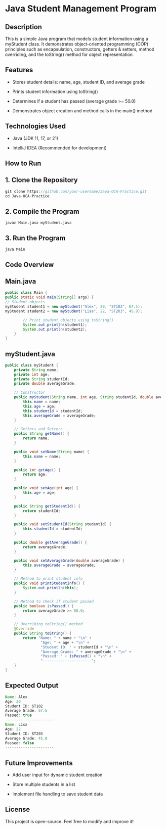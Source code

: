 # **Java Student Management Program**


## **Description**

This is a simple Java program that models student information using a myStudent class. It demonstrates object-oriented programming (OOP) principles such as encapsulation, constructors, getters & setters, method overriding, and the toString() method for object representation.

## **Features**

* Stores student details: name, age, student ID, and average grade

* Prints student information using toString()

* Determines if a student has passed (average grade >= 50.0)

* Demonstrates object creation and method calls in the main() method

## **Technologies Used**

* Java (JDK 11, 17, or 21)

* IntelliJ IDEA (Recommended for development)

## **How to Run**

## **1. Clone the Repository**

```java
git clone https://github.com/your-username/Java-OCA-Practice.git
cd Java-OCA-Practice
```

## **2. Compile the Program**

```
javac Main.java myStudent.java
```

## **3. Run the Program**
```
java Main
```

## **Code Overview**

## **Main.java**
```java
public class Main {
public static void main(String[] args) {
// Student objects
myStudent student1 = new myStudent("Alex", 20, "ST102", 67.5);
myStudent student2 = new myStudent("Lisa", 22, "ST203", 45.0);

        // Print student objects using toString()
        System.out.println(student1);
        System.out.println(student2);
    }
}
```

## **myStudent.java**
```java
public class myStudent {
    private String name;
    private int age;
    private String studentId;
    private double averageGrade;

    // Constructor
    public myStudent(String name, int age, String studentId, double averageGrade) {
        this.name = name;
        this.age = age;
        this.studentId = studentId;
        this.averageGrade = averageGrade;
    }

    // Getters and Setters
    public String getName() {
        return name;
    }

    public void setName(String name) {
        this.name = name;
    }

    public int getAge() {
        return age;
    }

    public void setAge(int age) {
        this.age = age;
    }

    public String getStudentId() {
        return studentId;
    }

    public void setStudentId(String studentId) {
        this.studentId = studentId;
    }

    public double getAverageGrade() {
        return averageGrade;
    }

    public void setAverageGrade(double averageGrade) {
        this.averageGrade = averageGrade;
    }

    // Method to print student info
    public void printStudentInfo() {
        System.out.println(this);
    }

    // Method to check if student passed
    public boolean isPassed() {
        return averageGrade >= 50.0;
    }

    // Overriding toString() method
    @Override
    public String toString() {
        return "Name: " + name + "\n" +
                "Age: " + age + "\n" +
                "Student ID: " + studentId + "\n" +
                "Average Grade: " + averageGrade + "\n" +
                "Passed: " + isPassed() + "\n" +
                "----------------------";
    }
}

```

## **Expected Output**
```java
Name: Alex
Age: 20
Student ID: ST102
Average Grade: 67.5
Passed: true
----------------------
Name: Lisa
Age: 22
Student ID: ST203
Average Grade: 45.0
Passed: false
----------------------
```

## **Future Improvements**

* Add user input for dynamic student creation

* Store multiple students in a list

* Implement file handling to save student data


## **License**

This project is open-source. Feel free to modify and improve it!
